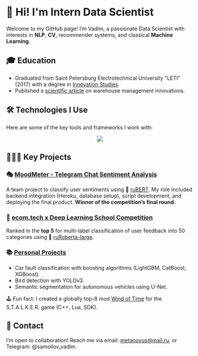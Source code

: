 # 👋 Hi! I'm Intern Data Scientist  

Welcome to my GitHub page! I’m Vadim, a passionate Data Scientist with interests in **NLP**, **CV**, recommender systems, and classical **Machine Learning**.  

## 🎓 Education  

* Graduated from Saint Petersburg Electrotechnical University "LETI" (2017) with a degree in [Innovation Studies](https://abit.etu.ru/ru/postupayushhim/bakalavriat-i-specialitet/napravleniya-podgotovki/innovatika).  
* Published a [scientific article](https://ieeexplore.ieee.org/document/7910814) on warehouse management innovations.

## 🛠️ Technologies I Use  

Here are some of the key tools and frameworks I work with:

<p align="center">
  <a href="https://go-skill-icons.vercel.app/">
    <img src="https://go-skill-icons.vercel.app/api/icons?i=ubuntu,pycharm,pytorch,huggingface,postgres,matplotlib,jupyter,docker,streamlit,numpy,pandas&theme=dark" />
  </a>
</p>

## 👩🏻‍💻 Key Projects  

### 🎭 [MoodMeter - Telegram Chat Sentiment Analysis](https://github.com/metanovus/MoodMeter)  
A team project to classify user sentiments using 🤗 [ruBERT](https://huggingface.co/blanchefort/rubert-base-cased-sentiment-rurewiews). My role included backend integration (Heroku, database setup), script development, and deploying the final product. **Winner of the competition’s final round.**  

### 💫 [ecom.tech x Deep Learning School Competition](https://github.com/metanovus/ecom-tech-nlp-comp)  
Ranked in the **top 5** for multi-label classification of user feedback into 50 categories using 🤗 [ruRoberta-large](https://huggingface.co/ai-forever/ruRoberta-large).  

### 📚 [Personal Projects](https://github.com/metanovus/my-projects)
- Car fault classification with boosting algorithms (LightGBM, CatBoost, XGBoost).  
- Bird detection with YOLOv3.  
- Semantic segmentation for autonomous vehicles using U-Net.  

🕹️ Fun fact: I created a globally top-8 mod [Wind of Time](https://ap-pro.ru/stuff/zov_pripjati/veter-vremeni-r201/) for the S.T.A.L.K.E.R. game (C++, Lua, SDK).  

## 💬 Contact  

I’m open to collaboration! Reach me via email: metanovus@mail.ru, or Telegram: @samoilov_vadim.  
